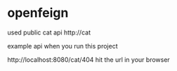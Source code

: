 # openfeign


used public cat api http://cat

example api when you run this project

 http://localhost:8080/cat/404  hit the url in your browser

